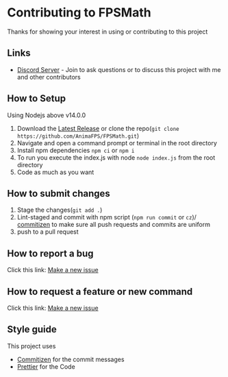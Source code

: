 # Contributing to FPSMath

Thanks for showing your interest in using or contributing to this project

## Links

* [Discord Server](https://discord.gg/xJdQxps) - Join to ask questions or to discuss this project with me and other contributors

## How to Setup

Using Nodejs above v14.0.0

1. Download the [Latest Release](https://github.com/AnimaFPS/FPSMath/releases/latest) or clone the repo(`git clone https://github.com/AnimaFPS/FPSMath.git`)
2. Navigate and open a command prompt or terminal in the root directory
3. Install npm dependencies `npm ci` or `npm i`
4. To run you execute the index.js with node `node index.js` from the root directory
5. Code as much as you want

## How to submit changes

1. Stage the changes(`git add .`)
2. Lint-staged and commit with npm script (`npm run commit` or `cz`)/ [commitizen](https://https://github.com/commitizen/cz-cli) to make sure all push requests and commits are uniform
3. push to a pull request

## How to report a bug

Click this link: [Make a new issue](https://github.com/AnimaFPS/FPSMath/issues/new?assignees=&labels=&template=bug_report.md&title=)

## How to request a feature or new command

Click this link: [Make a new issue](https://github.com/AnimaFPS/FPSMath/issues/new?assignees=&labels=&template=feature_request.md&title=)

## Style guide

This project uses

* [Commitizen](https://https://github.com/commitizen/cz-cli) for the commit messages
* [Prettier](https://prettier.io/) for the Code
